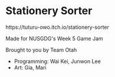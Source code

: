 Stationery Sorter
=====================

<p>https://tuturu-owo.itch.io/stationery-sorter</p>
<p>Made for NUSGDG's Week 5 Game Jam</p>
<p>Brought to you by Team Otah</p> 
<ul>
  <li>Programming: Wai Kei, Junwon Lee</li>
  <li>Art: Gia, Mari</li>
</ul>
